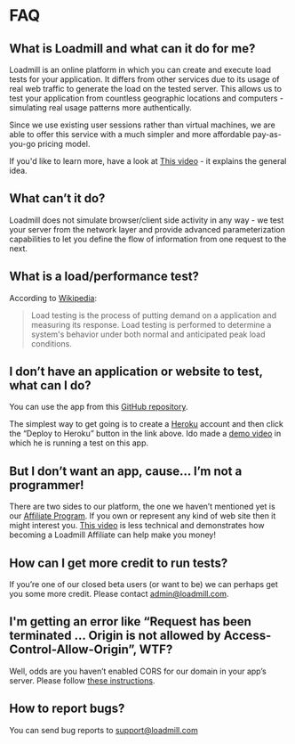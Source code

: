 # FAQ

## What is Loadmill and what can it do for me?

Loadmill is an online platform in which you can create and execute load tests for your application. It differs from other services due to its usage of real web traffic to generate the load on the tested server. This allows us to test your application from countless geographic locations and computers - simulating real usage patterns more authentically.

Since we use existing user sessions rather than virtual machines, we are able to offer this service with a much simpler and more affordable pay-as-you-go pricing model.

If you'd like to learn more, have a look at [This video](https://youtu.be/d9DpWolfapE) - it explains the general idea.

## What can’t it do?

Loadmill does not simulate browser/client side activity in any way - we test your server from the network layer and provide advanced parameterization capabilities to let you define the flow of information from one request to the next.

## What is a load/performance test?

According to [Wikipedia](https://en.wikipedia.org/wiki/Load_testing):

> Load testing is the process of putting demand on a application and measuring its response. Load testing is performed to determine a system's behavior under both normal and anticipated peak load conditions.

## I don’t have an application or website to test, what can I do?

You can use the app from this [GitHub repository](https://github.com/idoco/ghost-test-app#deploying-on-heroku).

The simplest way to get going is to create a [Heroku](https://www.heroku.com) account and then click the “Deploy to Heroku” button in the link above. Ido made a [demo video](https://youtu.be/qZd38HhQqiU) in which he is running a test on this app.

## But I don’t want an app, cause… I’m not a programmer!

There are two sides to our platform, the one we haven’t mentioned yet is our [Affiliate Program](https://www.loadmill.com/join-affiliate). If you own or represent any kind of web site then it might interest you. [This video](https://youtu.be/d9DpWolfapE) is less technical and demonstrates how becoming a Loadmill Affiliate can help make you money!

## How can I get more credit to run tests?

If you’re one of our closed beta users \(or want to be\) we can perhaps get you some more credit. Please contact [admin@loadmill.com](mailto:admin@loadmill.com).

## I'm getting an error like “Request has been terminated ... Origin is not allowed by Access-Control-Allow-Origin”, WTF?

Well, odds are you haven’t enabled CORS for our domain in your app’s server. Please follow [these instructions](testing-with-cors.html).

## How to report bugs?

You can send bug reports to [support@loadmill.com](mailto:support@loadmill.com)

